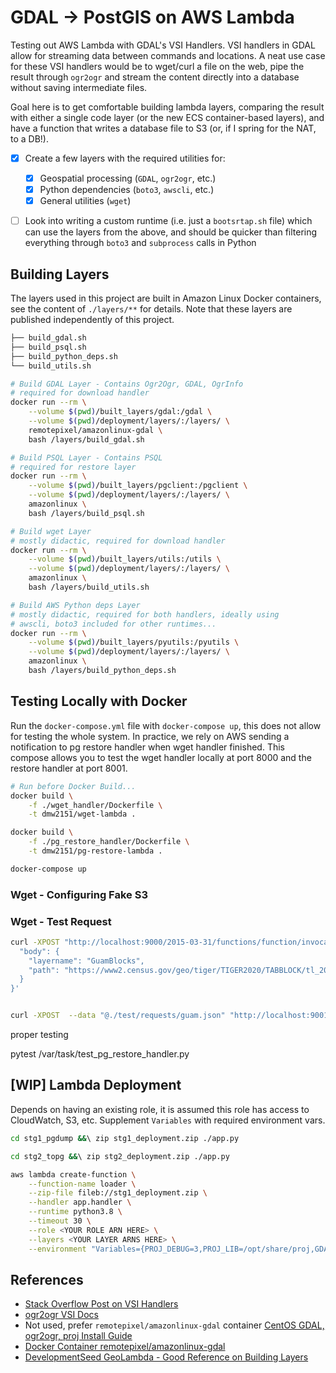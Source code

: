 # GDAL -> PostGIS on AWS Lambda

Testing out AWS Lambda with GDAL's VSI Handlers. VSI handlers in GDAL allow for streaming data between commands and locations. A neat use case for these VSI handlers would be to wget/curl a file on the web, pipe the result through `ogr2ogr` and stream the content directly into a database without saving intermediate files.

Goal here is to get comfortable building lambda layers, comparing the result with either a single code layer (or the new ECS container-based layers), and have a function that writes a database file to S3 (or, if I spring for the NAT, to a DB!).

- [x] Create a few layers with the required utilities for:

  - [x] Geospatial processing (`GDAL`, `ogr2ogr`, etc.)
  - [x] Python dependencies (`boto3`, `awscli`, etc.)
  - [x] General utilities (`wget`)

- [ ] Look into writing a custom runtime (i.e. just a `bootsrtap.sh` file) which can use the layers from the above, and should  be quicker than filtering everything through `boto3` and `subprocess` calls in Python

## Building Layers

The layers used in this project are built in Amazon Linux Docker containers, see the content of `./layers/**` for details. Note that these layers are published independently of this project.

```bash
├── build_gdal.sh
├── build_psql.sh
├── build_python_deps.sh
└── build_utils.sh
```

```bash
# Build GDAL Layer - Contains Ogr2Ogr, GDAL, OgrInfo
# required for download handler
docker run --rm \
    --volume $(pwd)/built_layers/gdal:/gdal \
    --volume $(pwd)/deployment/layers/:/layers/ \
    remotepixel/amazonlinux-gdal \
    bash /layers/build_gdal.sh
```

```bash
# Build PSQL Layer - Contains PSQL
# required for restore layer
docker run --rm \
    --volume $(pwd)/built_layers/pgclient:/pgclient \
    --volume $(pwd)/deployment/layers/:/layers/ \
    amazonlinux \
    bash /layers/build_psql.sh
```

```bash
# Build wget Layer
# mostly didactic, required for download handler
docker run --rm \
    --volume $(pwd)/built_layers/utils:/utils \
    --volume $(pwd)/deployment/layers/:/layers/ \
    amazonlinux \
    bash /layers/build_utils.sh
```

```bash
# Build AWS Python deps Layer
# mostly didactic, required for both handlers, ideally using
# awscli, boto3 included for other runtimes...
docker run --rm \
    --volume $(pwd)/built_layers/pyutils:/pyutils \
    --volume $(pwd)/deployment/layers/:/layers/ \
    amazonlinux \
    bash /layers/build_python_deps.sh
```

## Testing Locally with Docker

Run the `docker-compose.yml` file with `docker-compose up`, this does not allow for testing the whole system. In practice, we rely on AWS sending a notification to pg restore handler when wget handler finished. This compose allows you to test the wget handler locally at port 8000 and the restore handler at port 8001.

```bash
# Run before Docker Build...
docker build \
    -f ./wget_handler/Dockerfile \
    -t dmw2151/wget-lambda .  

docker build \
    -f ./pg_restore_handler/Dockerfile \
    -t dmw2151/pg-restore-lambda .

docker-compose up
```

### Wget - Configuring Fake S3


### Wget - Test Request

```bash
curl -XPOST "http://localhost:9000/2015-03-31/functions/function/invocations" -d '{
  "body": {
    "layername": "GuamBlocks",
    "path": "https://www2.census.gov/geo/tiger/TIGER2020/TABBLOCK/tl_2020_66_tabblock10.zip"
  }
}'


curl -XPOST  --data "@./test/requests/guam.json" "http://localhost:9001/2015-03-31/functions/function/invocations"
```

proper testing

pytest /var/task/test_pg_restore_handler.py 



## [WIP] Lambda Deployment

Depends on having an existing role, it is assumed this role has access to CloudWatch, S3, etc. Supplement `Variables` with required environment vars.

```bash
cd stg1_pgdump &&\ zip stg1_deployment.zip ./app.py

cd stg2_topg &&\ zip stg2_deployment.zip ./app.py

aws lambda create-function \
    --function-name loader \
    --zip-file fileb://stg1_deployment.zip \
    --handler app.handler \
    --runtime python3.8 \
    --timeout 30 \
    --role <YOUR ROLE ARN HERE> \
    --layers <YOUR LAYER ARNS HERE> \
    --environment "Variables={PROJ_DEBUG=3,PROJ_LIB=/opt/share/proj,GDAL_DATA=/opt/share/gdal}"
```

## References

- [Stack Overflow Post on VSI Handlers](https://gis.stackexchange.com/questions/122082/piping-data-to-ogr2ogr)
- [ogr2ogr VSI Docs](https://gdal.org/user/virtual_file_systems.html)
- Not used, prefer `remotepixel/amazonlinux-gdal` container [CentOS GDAL, ogr2ogr, proj Install Guide](9https://gist.github.com/abelcallejo/e75eb93d73db6f163b076d0232fc7d7e) 
- [Docker Container remotepixel/amazonlinux-gdal](https://hub.docker.com/r/remotepixel/amazonlinux-gdal)
- [DevelopmentSeed GeoLambda - Good Reference on Building Layers](https://github.com/developmentseed/geolambda/blob/master/bin/package.sh)
